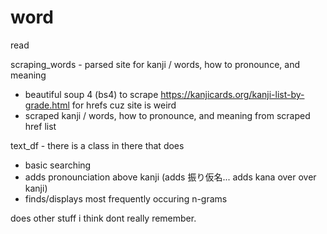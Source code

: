 # word

read

scraping_words - parsed site for kanji / words, how to pronounce, and meaning
- beautiful soup 4 (bs4) to scrape https://kanjicards.org/kanji-list-by-grade.html for hrefs cuz site is weird
- scraped kanji / words, how to pronounce, and meaning from scraped href list

text_df - there is a class in there that does 
- basic searching
- adds pronounciation above kanji (adds 振り仮名... adds kana over over kanji)
- finds/displays most frequently occuring n-grams

does other stuff i think dont really remember. 
